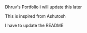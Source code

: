 Dhruv's Portfolio
i will update this later

This is inspired from Ashutosh

I have to update the README
